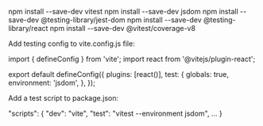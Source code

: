 npm install --save-dev vitest
npm install --save-dev jsdom
npm install --save-dev @testing-library/jest-dom
npm install --save-dev @testing-library/react
npm install --save-dev @vitest/coverage-v8

Add testing config to vite.config.js file:

import { defineConfig } from 'vite';
import react from '@vitejs/plugin-react';

export default defineConfig({
plugins: [react()],
test: {
globals: true,
environment: 'jsdom',
},
});

Add a test script to package.json:

"scripts": {
"dev": "vite",
"test": "vitest --environment jsdom",
...
}
